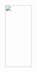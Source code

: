  <img width="41%" height="195px" src="https://github-readme-stats.vercel.app/api/top-langs/?username=EricaArj&layout=compact&hide_border=true&title_color=ff91a4&text_color=ff91a4&bg_color=0d1117" />
